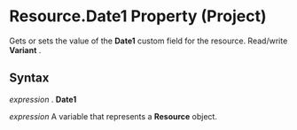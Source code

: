 
# Resource.Date1 Property (Project)

Gets or sets the value of the  **Date1** custom field for the resource. Read/write **Variant** .


## Syntax

 _expression_ . **Date1**

 _expression_ A variable that represents a **Resource** object.

